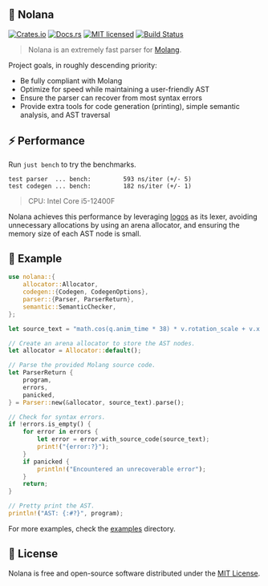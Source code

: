 ## 🌺 Nolana

[![Crates.io][crates-badge]][crates-url]
[![Docs.rs][docs-badge]][docs-url]
[![MIT licensed][license-badge]][license-url]
[![Build Status][ci-badge]][ci-url]

> Nolana is an extremely fast parser for [Molang](https://bedrock.dev/docs/stable/Molang).

Project goals, in roughly descending priority:

- Be fully compliant with Molang
- Optimize for speed while maintaining a user-friendly AST
- Ensure the parser can recover from most syntax errors
- Provide extra tools for code generation (printing), simple semantic analysis, and AST traversal

## ⚡ Performance

Run `just bench` to try the benchmarks.

```norust
test parser  ... bench:         593 ns/iter (+/- 5)
test codegen ... bench:         182 ns/iter (+/- 1)
```

> CPU: Intel Core i5-12400F

Nolana achieves this performance by leveraging [logos](https://github.com/maciejhirsz/logos) as its lexer, avoiding unnecessary allocations by using an arena allocator, and ensuring the memory size of each AST node is small.

## 📝 Example

```rust
use nolana::{
    allocator::Allocator,
    codegen::{Codegen, CodegenOptions},
    parser::{Parser, ParserReturn},
    semantic::SemanticChecker,
};

let source_text = "math.cos(q.anim_time * 38) * v.rotation_scale + v.x * v.x * q.life_time";

// Create an arena allocator to store the AST nodes.
let allocator = Allocator::default();

// Parse the provided Molang source code.
let ParserReturn {
    program,
    errors,
    panicked,
} = Parser::new(&allocator, source_text).parse();

// Check for syntax errors.
if !errors.is_empty() {
    for error in errors {
        let error = error.with_source_code(source_text);
        print!("{error:?}");
    }
    if panicked {
        println!("Encountered an unrecoverable error");
    }
    return;
}

// Pretty print the AST.
println!("AST: {:#?}", program);
```

For more examples, check the [examples](./examples) directory.

## 📖 License

Nolana is free and open-source software distributed under the [MIT License](./LICENSE).

[crates-url]: https://crates.io/crates/nolana
[crates-badge]: https://img.shields.io/crates/d/nolana?label=crates.io
[docs-url]: https://docs.rs/nolana
[docs-badge]: https://img.shields.io/docsrs/nolana
[license-url]: https://github.com/arexon/nolana/blob/main/LICENSE
[license-badge]: https://img.shields.io/badge/license-MIT-blue.svg
[ci-badge]: https://github.com/arexon/nolana/actions/workflows/ci.yml/badge.svg?event=push&branch=main
[ci-url]: https://github.com/arexon/nolana/actions/workflows/ci.yml?query=event%3Apush+branch%3Amain

